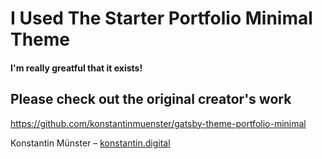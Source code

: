 # I Used The Starter Portfolio Minimal Theme

#### I'm really greatful that it exists!

## Please check out the original creator's work

https://github.com/konstantinmuenster/gatsby-theme-portfolio-minimal

Konstantin Münster – [konstantin.digital](https://konstantin.digital)
